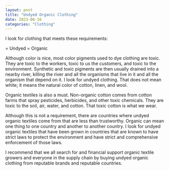 ```yaml
---
layout: post
title: "Undyed Organic Clothing"
date: 2023-06-16
categories: "Clothing"
---
```

I look for clothing that meets these requirements:

= Undyed
= Organic

Although color is nice, most color pigments used to dye clothing are toxic. They are toxic to the workers, toxic to us the customers, and toxic to the environment. Synthetic and toxic pigments are then usually drained into a nearby river, killing the river and all the organisms that live in it and all the organism that depend on it. I look for undyed clothing. That does not mean white; it means the natural color of cotton, linen, and wool.

Organic textiles is also a must. Non-organic cotton comes from cotton farms that spray pesticides, herbicides, and other toxic chemicals. They are toxic to the soil, air, water, and cotton. That toxic cotton is what we wear.

Although this is not a requirement, there are countries where undyed organic textiles come from that are less than trustworthy. Organic can mean one thing to one country and another to another country. I look for undyed organic textiles that have been grown in countries that are known to have strict laws to protect the environment and have strict and comprehensive enforcement of those laws.

I recommend that we all search for and financial support organic textile growers and everyone in the supply chain by buying undyed organic clothing from reputable brands and reputable countries.